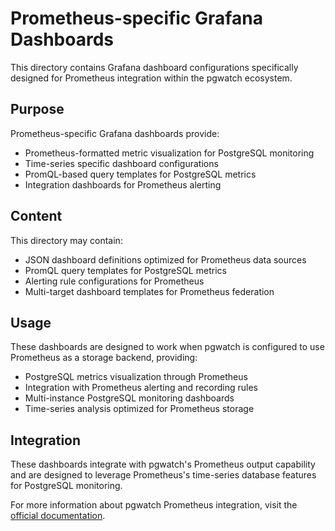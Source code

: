 # Prometheus-specific Grafana Dashboards

This directory contains Grafana dashboard configurations specifically designed for Prometheus integration within the pgwatch ecosystem.

## Purpose

Prometheus-specific Grafana dashboards provide:

- Prometheus-formatted metric visualization for PostgreSQL monitoring
- Time-series specific dashboard configurations
- PromQL-based query templates for PostgreSQL metrics
- Integration dashboards for Prometheus alerting

## Content

This directory may contain:

- JSON dashboard definitions optimized for Prometheus data sources
- PromQL query templates for PostgreSQL metrics
- Alerting rule configurations for Prometheus
- Multi-target dashboard templates for Prometheus federation

## Usage

These dashboards are designed to work when pgwatch is configured to use Prometheus as a storage backend, providing:

- PostgreSQL metrics visualization through Prometheus
- Integration with Prometheus alerting and recording rules
- Multi-instance PostgreSQL monitoring dashboards
- Time-series analysis optimized for Prometheus storage

## Integration

These dashboards integrate with pgwatch's Prometheus output capability and are designed to leverage Prometheus's time-series database features for PostgreSQL monitoring.

For more information about pgwatch Prometheus integration, visit the [official documentation](https://pgwat.ch/latest/).
